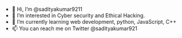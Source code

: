 - 👋 Hi, I’m @sadityakumar9211
- 👀 I’m interested in Cyber security and Ethical Hacking.
- 🌱 I’m currently learning web development, python, JavaScript, C++
- 📫 You can reach me on Twitter @sadityakumar921

<!---
sadityakumar9211/sadityakumar9211 is a ✨ special ✨ repository because its `README.md` (this file) appears on your GitHub profile.
You can click the Preview link to take a look at your changes.
--->
